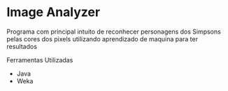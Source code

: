 # Image Analyzer

Programa com principal intuito de reconhecer personagens dos Simpsons pelas cores dos pixels utilizando aprendizado de maquina para ter resultados 

Ferramentas Utilizadas

* Java
* Weka
